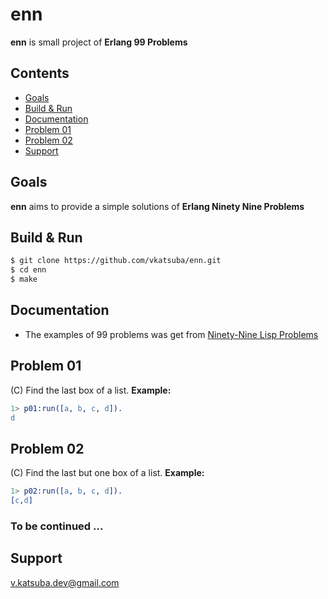# enn
**enn** is small project of **Erlang 99 Problems**

## Contents
* [Goals](#goals)
* [Build & Run](#build--run)
* [Documentation](#documentation)
* [Problem 01](#problem-01)
* [Problem 02](#problem-02)
* [Support](#support)

## Goals
**enn** aims to provide a simple solutions of **Erlang Ninety Nine Problems**

## Build & Run
```sh
$ git clone https://github.com/vkatsuba/enn.git
$ cd enn
$ make
```
## Documentation
* The examples of 99 problems was get from [Ninety-Nine Lisp Problems](http://www.ic.unicamp.br/~meidanis/courses/mc336/2006s2/funcional/L-99_Ninety-Nine_Lisp_Problems.html)

## Problem 01
(C) Find the last box of a list.
**Example:**
```erlang
1> p01:run([a, b, c, d]).
d
```

## Problem 02
(C) Find the last but one box of a list.
**Example:**
```erlang
1> p02:run([a, b, c, d]).
[c,d]
```

### To be continued ...

## Support
v.katsuba.dev@gmail.com
